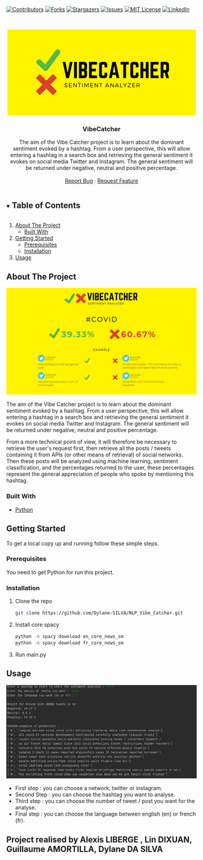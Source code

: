 <!-- PROJECT SHIELDS -->
<!--
*** I'm using markdown "reference style" links for readability.
*** Reference links are enclosed in brackets [ ] instead of parentheses ( ).
*** See the bottom of this document for the declaration of the reference variables
*** for contributors-url, forks-url, etc. This is an optional, concise syntax you may use.
*** https://www.markdownguide.org/basic-syntax/#reference-style-links
-->
[![Contributors][contributors-shield]][contributors-url]
[![Forks][forks-shield]][forks-url]
[![Stargazers][stars-shield]][stars-url]
[![Issues][issues-shield]][issues-url]
[![MIT License][license-shield]][license-url]
[![LinkedIn][linkedin-shield]][linkedin-url]


<!-- PROJECT LOGO -->
<br />
<p align="center">
  <a href="https://github.com/Dylane-SILVA/NLP_Vibe_Catcher">
    <img src="image/VibeCatcher.png" alt="Logo">
  </a>

  <h3 align="center">VibeCatcher</h3>

  <p align="center">
    The aim of the Vibe Catcher project is to learn about the dominant sentiment evoked by a hashtag. From a user perspective, this will allow entering a hashtag in a search box and retrieving the general sentiment it evokes on social media Twitter and Instagram. The general sentiment will be returned under negative, neutral and positive percentage.
    <br />
    <br />
    <a href="https://github.com/Dylane-SILVA/NLP_Vibe_Catcher/issues">Report Bug</a>
    ·
    <a href="https://github.com/Dylane-SILVA/NLP_Vibe_Catcher/issues">Request Feature</a>
  </p>
</p>



<!-- TABLE OF CONTENTS -->
<details open="open">
  <summary><h2 style="display: inline-block">Table of Contents</h2></summary>
  <ol>
    <li>
      <a href="#about-the-project">About The Project</a>
      <ul>
        <li><a href="#built-with">Built With</a></li>
      </ul>
    </li>
    <li>
      <a href="#getting-started">Getting Started</a>
      <ul>
        <li><a href="#prerequisites">Prerequisites</a></li>
        <li><a href="#installation">Installation</a></li>
      </ul>
    </li>
    <li><a href="#usage">Usage</a></li>
  </ol>
</details>



<!-- ABOUT THE PROJECT -->
## About The Project

<p align="center">
  <a href="https://github.com/Dylane-SILVA/NLP_Vibe_Catcher">
    <img src="image/covid.JPG">
  </a>
 </p>


The aim of the Vibe Catcher project is to learn about the dominant sentiment evoked by a hashtag. From a user perspective, this will allow entering a hashtag in a search box and retrieving the general sentiment it evokes on social media Twitter and Instagram. The general sentiment will be returned under negative, neutral and positive percentage.

From a more technical point of view, it will therefore be necessary to retrieve the user's request first, then retrieve all the posts / tweets containing it from APIs (or other means of retrieval) of social networks. Then these posts will be analyzed using machine learning, sentiment classification, and the percentages returned to the user, these percentages represent the general appreciation of people who spoke by mentioning this hashtag.


### Built With

* [Python](https://www.python.org/)


<!-- GETTING STARTED -->
## Getting Started

To get a local copy up and running follow these simple steps.

### Prerequisites

You need to get Python for run this project.

### Installation

1. Clone the repo
   ```sh
   git clone https://github.com/Dylane-SILVA/NLP_Vibe_Catcher.git
   ```
   
 2. Install core spacy
     ```sh
    python -m spacy download en_core_news_sm
    python -m spacy download fr_core_news_sm
     ```
     
 3. Run main.py
   

<!-- USAGE EXAMPLES -->
## Usage

<p align="center">
  <a href="https://github.com/Dylane-SILVA/NLP_Vibe_Catcher">
    <img src="image/result.JPG" alt="Logo">
  </a>
</p>

- First step : you can choose a network, twitter or instagram.
- Second Step : you can choose the hashtag you want to analyse.
- Third step : you can choose the number of tweet / post you want for the analyse.
- Final step : you can choose the language between english (en) or french (fr).


## Project realised by  Alexis LIBERGE , Lin DIXUAN, Guillaume AMORTILLA, Dylane DA SILVA




<!-- MARKDOWN LINKS & IMAGES -->
<!-- https://www.markdownguide.org/basic-syntax/#reference-style-links -->
[contributors-shield]: https://img.shields.io/github/contributors/AlexisLib/NLP-VibeCatcher.svg?style=for-the-badge
[contributors-url]: https://github.com/AlexisLib/NLP-VibeCatcher/graphs/contributors
[forks-shield]: https://img.shields.io/github/forks/AlexisLib/NLP-VibeCatcher.svg?style=for-the-badge
[forks-url]: https://github.com/AlexisLib/NLP-VibeCatcher/network/members
[stars-shield]: https://img.shields.io/github/stars/AlexisLib/NLP-VibeCatcher.svg?style=for-the-badge
[stars-url]: https://github.com/AlexisLib/NLP-VibeCatcher/stargazers
[issues-shield]: https://img.shields.io/github/issues/AlexisLib/NLP-VibeCatcher.svg?style=for-the-badge
[issues-url]: https://github.com/AlexisLib/NLP-VibeCatcher/issues
[license-shield]: https://img.shields.io/github/license/AlexisLib/NLP-VibeCatcher.svg?style=for-the-badge
[license-url]: https://github.com/AlexisLib/NLP-VibeCatcher/blob/master/LICENSE.txt
[linkedin-shield]: https://img.shields.io/badge/-LinkedIn-black.svg?style=for-the-badge&logo=linkedin&colorB=555
[linkedin-url]: https://www.linkedin.com/in/alexis-l-45864611a/
